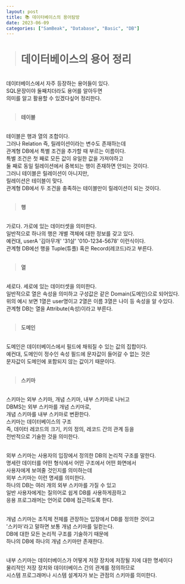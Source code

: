 ```yaml
---
layout: post
title: 📚 데이터베이스의 용어탐방
date: 2023-06-09
categories: ["SamBeak", "Database", "Basic", "DB"]
---
```


> # 데이터베이스의 용어 정리

<br>
데이터베이스에서 자주 등장하는 용어들이 있다. <br>
SQL문장이야 둘째치더라도 용어를 알아두면 <br>
의미를 알고 활용할 수 있겠다싶어 정리한다. <br><br>

> **테이블**

<br>
테이블은 행과 열의 조합이다. <br>
그러나 Relation 즉, 릴레이션이라는 변수도 존재하는데 <br>
관계형 DB에서 특별 조건을 추가할 때 부르는 이름이다. <br>
특별 조건은 첫 째로 모든 값이 유일한 값을 가져야하고 <br>
둘 째로 동일 릴레이션에서 중복되는 행이 존재하면 안되는 것이다. <br>
그러니 테이블은 릴레이션이 아니지만, <br>
릴레이션은 테이블이 맞다. <br>
관계형 DB에서 두 조건을 충족하는 테이블만이 릴레이션이 되는 것이다. <br><br>

> **행**

<br>
가로다. 가로에 있는 데이터셋을 의미한다. <br>
일반적으로 하나의 행은 개별 객체에 대한 정보를 갖고 있다. <br>
예컨대, userA '김아무개' '31살' '010-1234-5678' 이런식이다. <br>
관계형 DB에선 행을 Tuple(튜플) 혹은 Record(레코드)라고 부른다. <br><br>

> **열**

<br>
세로다. 세로에 있는 데이터셋을 의미한다. <br>
일반적으로 열은 속성을 의미하고 구성값은 같은 Domain(도메인)으로 되어있다.<br>
위의 예시 보면 1열은 user명이고 2열은 이름 3열은 나이 등 속성을 알 수있다. <br>
관계형 DB는 열을 Attribute(속성)이라고 부른다. <br><br>

> **도메인**

<br>
도메인은 데이터베이스에서 필드에 채워질 수 있는 값의 집합이다. <br>
예컨대, 도메인이 정수인 속성 필드에 문자값이 들어갈 수 없는 것은 <br>
문자값이 도메인에 포함되지 않는 값이기 때문이다. <br><br>

> **스키마**

<br>
스키마는 외부 스키마, 개념 스키마, 내부 스키마로 나뉘고 <br>
DBMS는 외부 스키마를 개념 스키마로, <br>
개념 스키마를 내부 스키마로 변환한다. <br>
스키마는 데이터베이스의 구조 <br>
즉, 데이터 레코드의 크기, 키의 정의, 레코드 간의 관계 등을 <br>
전반적으로 기술한 것을 의미한다. <br><br>

외부 스키마는 사용자의 입장에서 정의한 DB의 논리적 구조를 말한다. <br>
명세란 데이터를 어떤 형식에서 어떤 구조에서 어떤 화면에서 <br>
사용자에게 보여줄 것인지를 의미하는데 <br>
외부 스키마는 이런 명세를 의미한다. <br>
하나의 DB는 여러 개의 외부 스키마를 가질 수 있고 <br>
일반 사용자에게는 질의어로 쉽게 DB를 사용하게끔하고 <br>
응용 프로그래머는 언어로 DB에 접근하도록 한다. <br><br>

개념 스키마는 조직체 전체를 관장하는 입장에서 DB를 정의한 것이고 <br>
'스키마'라고 말하면 보통 개념 스키마를 일컫는다. <br>
DB에 대한 모든 논리적 구조를 기술하기 때문에 <br>
하나의 DB에 하나의 개념 스키마만 존재한다. <br><br>

내부 스키마는 데이터베이스가 어떻게 저장 장치에 저장될 지에 대한 명세이다 <br>
물리적인 저장 장치와 데이터베이스 간의 관계를 정의하므로 <br>
시스템 프로그래머나 시스템 설계자가 보는 관점의 스키마를 의미한다. <br><br>

